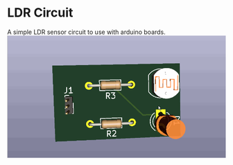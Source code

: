 # LDR Circuit

A simple LDR sensor circuit to use with arduino boards.
![LDR Circuit](https://github.com/SinkuKumar/KiCad/blob/main/LDR_Circuit/LDR_Circuit.gif)
